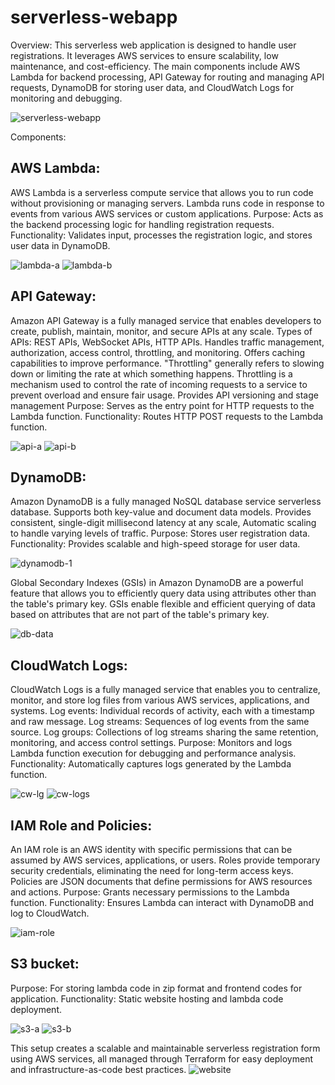 # serverless-webapp

Overview: This serverless web application is designed to handle user registrations. It leverages AWS services to ensure scalability, low maintenance, and cost-efficiency. The main components include AWS Lambda for backend processing, API Gateway for routing and managing API requests, DynamoDB for storing user data, and CloudWatch Logs for monitoring and debugging.

![serverless-webapp](https://github.com/user-attachments/assets/b9bcbc3e-bc2e-40cc-ba1b-c3a4506a301c)


Components:

## AWS Lambda: 
AWS Lambda is a serverless compute service that allows you to run code without provisioning or managing servers. Lambda runs code in response to events from various AWS services or custom applications.
Purpose: Acts as the backend processing logic for handling registration requests.
Functionality: Validates input, processes the registration logic, and stores user data in DynamoDB.

![lambda-a](https://github.com/user-attachments/assets/0d384db6-4b47-42ae-9b7f-9d484e84cb8d)
![lambda-b](https://github.com/user-attachments/assets/41cdb6ea-9ecc-4a05-81b6-bd1a5b1a8da4)


## API Gateway:
Amazon API Gateway is a fully managed service that enables developers to create, publish, maintain, monitor, and secure APIs at any scale.
Types of APIs: REST APIs, WebSocket APIs, HTTP APIs. Handles traffic management, authorization, access control, throttling, and monitoring. Offers caching capabilities to improve performance. 
"Throttling" generally refers to slowing down or limiting the rate at which something happens. Throttling is a mechanism used to control the rate of incoming requests to a service to prevent overload and ensure fair usage.
Provides API versioning and stage management
Purpose: Serves as the entry point for HTTP requests to the Lambda function.
Functionality: Routes HTTP POST requests to the Lambda function.

![api-a](https://github.com/user-attachments/assets/7763c47b-6dbe-4a95-8d3a-1efdd0619efe)
![api-b](https://github.com/user-attachments/assets/87699145-403e-46c3-8b15-ea2e8bc6effb)


## DynamoDB:
Amazon DynamoDB is a fully managed NoSQL database service serverless database. Supports both key-value and document data models. Provides consistent, single-digit millisecond latency at any scale, Automatic scaling to handle varying levels of traffic.
Purpose: Stores user registration data.
Functionality: Provides scalable and high-speed storage for user data.

![dynamodb-1](https://github.com/user-attachments/assets/5780fe7c-3a19-4301-9cd0-df998951ac4d)

Global Secondary Indexes (GSIs) in Amazon DynamoDB are a powerful feature that allows you to efficiently query data using attributes other than the table's primary key. GSIs enable flexible and efficient querying of data based on attributes that are not part of the table's primary key.

![db-data](https://github.com/user-attachments/assets/c40b1db5-4172-4e8c-a42e-5f2567ed6d62)


## CloudWatch Logs:
CloudWatch Logs is a fully managed service that enables you to centralize, monitor, and store log files from various AWS services, applications, and systems. Log events: Individual records of activity, each with a timestamp and raw message. Log streams: Sequences of log events from the same source. Log groups: Collections of log streams sharing the same retention, monitoring, and access control settings. 
Purpose: Monitors and logs Lambda function execution for debugging and performance analysis.
Functionality: Automatically captures logs generated by the Lambda function.

![cw-lg](https://github.com/user-attachments/assets/8b829a07-68be-4cac-8291-8448049a3f7f)
![cw-logs](https://github.com/user-attachments/assets/a960006a-d647-4ea4-b5be-c96283c3b8c0)


## IAM Role and Policies:
An IAM role is an AWS identity with specific permissions that can be assumed by AWS services, applications, or users. Roles provide temporary security credentials, eliminating the need for long-term access keys. Policies are JSON documents that define permissions for AWS resources and actions.
Purpose: Grants necessary permissions to the Lambda function.
Functionality: Ensures Lambda can interact with DynamoDB and log to CloudWatch.

![iam-role](https://github.com/user-attachments/assets/8f3fb0cd-389d-412f-8fd8-8f4d06f49b4b)

## S3 bucket:
Purpose: For storing lambda code in zip format and frontend codes for application.
Functionality: Static website hosting and lambda code deployment.

![s3-a](https://github.com/user-attachments/assets/c12ce3d1-f5c7-4178-88ff-2768eaac9d45)
![s3-b](https://github.com/user-attachments/assets/0e3d7a8d-51dc-47b0-9a58-4216492c67f7)


This setup creates a scalable and maintainable serverless registration form using AWS services, all managed through Terraform for easy deployment and infrastructure-as-code best practices.
![website](https://github.com/user-attachments/assets/1ac1f4f3-4b54-46d1-be0a-f87465d776e8)
